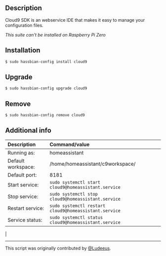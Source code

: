 ## Description
Cloud9 SDK is an webservice IDE that makes it easy to manage your configuration files.

*This suite can't be installed on Raspberry Pi Zero*

## Installation
```bash
$ sudo hassbian-config install cloud9
```

## Upgrade
```bash
$ sudo hassbian-config upgrade cloud9
```

## Remove
```bash
$ sudo hassbian-config remove cloud9
```

## Additional info
Description | Command/value
:--- | :---
Running as: | homeassistant
Default workspace: | /home/homeassistant/c9workspace/
Default port: | 8181
Start service: | `sudo systemctl start cloud9@homeassistant.service`
Stop service: | `sudo systemctl stop cloud9@homeassistant.service`
Restart service: | `sudo systemctl restart cloud9@homeassistant.service`
Service status: | `sudo systemctl status cloud9@homeassistant.service`
|

***
This script was originally contributed by [@Ludeeus](https://github.com/ludeeus).
